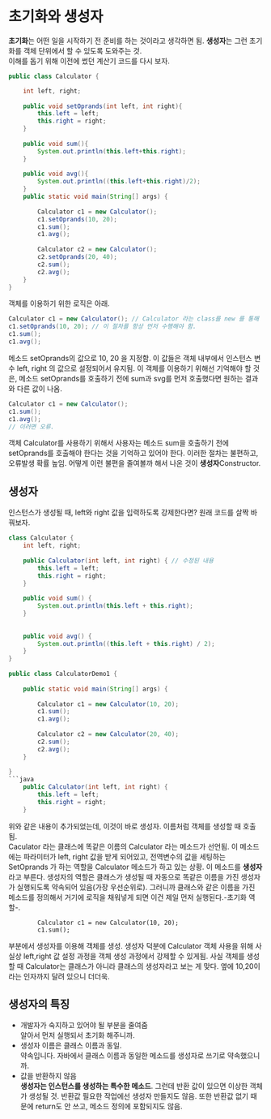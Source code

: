 # 초기화와 생성자
**초기화**는 어떤 일을 시작하기 전 준비를 하는 것이라고 생각하면 됨. **생성자**는 그런 초기화를 객체 단위에서 할 수 있도록 도와주는 것.   
이해를 돕기 위해 이전에 썼던 계산기 코드를 다시 보자.
```java
public class Calculator {

    int left, right;
    
    public void setOprands(int left, int right){
        this.left = left;
        this.right = right;
    }
      
    public void sum(){
        System.out.println(this.left+this.right);
    }
      
    public void avg(){
        System.out.println((this.left+this.right)/2);
    }
    public static void main(String[] args) {
        
        Calculator c1 = new Calculator(); 
        c1.setOprands(10, 20); 
        c1.sum();       
        c1.avg();       
          
        Calculator c2 = new Calculator();
        c2.setOprands(20, 40);
        c2.sum();       
        c2.avg();
    }
}
```
객체를 이용하기 위한 로직은 아래.
```java
Calculator c1 = new Calculator(); // Calculator 라는 class를 new 를 통해 선언해서 인스턴스화 시키고, 이것을 c1이라는 변수에 담은 것.
c1.setOprands(10, 20); // 이 절차를 항상 먼저 수행해야 함.
c1.sum();       
c1.avg();  
```
메소드 setOprands의 값으로 10, 20 을 지정함. 이 값들은 객체 내부에서 인스턴스 변수 left, right 의 값으로 설정되어서 유지됨. 이 객체를 이용하기 위해선 기억해야 할 것은, 메소드 setOprands를 호출하기 전에 sum과 svg를 먼저 호출했다면 원하는 결과와 다른 값이 나옴.
```java
Calculator c1 = new Calculator(); 
c1.sum();       
c1.avg(); 
// 이러면 오류.
```
 객체 Calculator를 사용하기 위해서 사용자는 메소드 sum을 호출하기 전에 setOprands를 호출해야 한다는 것을 기억하고 있어야 한다. 이러한 절차는 불편하고, 오류발생 확률 높임. 어떻게 이런 불편을 줄여볼까 해서 나온 것이 **생성자**Constructor.

## 생성자
인스턴스가 생성될 때, left와 right 값을 입력하도록 강제한다면? 원래 코드를 살짝 바꿔보자.
```java
class Calculator {
    int left, right;
 
    public Calculator(int left, int right) { // 수정된 내용
        this.left = left;
        this.right = right; 
    }
 
    public void sum() {
        System.out.println(this.left + this.right);
    }
    
 
    public void avg() {
        System.out.println((this.left + this.right) / 2);
    }
}
 
public class CalculatorDemo1 {
 
    public static void main(String[] args) {
 
        Calculator c1 = new Calculator(10, 20);
        c1.sum();
        c1.avg();
 
        Calculator c2 = new Calculator(20, 40);
        c2.sum();
        c2.avg();
    }
 
}
```java
    public Calculator(int left, int right) { 
        this.left = left;
        this.right = right; 
    }
```
위와 같은 내용이 추가되었는데, 이것이 바로 생성자. 이름처럼 객체를 생성할 때 호출됨.   
Caculator 라는 클래스에 똑같은 이름의 Calculator 라는 메소드가 선언됨. 이 메소드에는 파라미터가 left, right 값을 받게 되어있고, 전역변수의 값을 세팅하는 SetOprands 가 하는 역할을 Calculator 메소드가 하고 있는 상황. 이 메소드를 **생성자**라고 부른다. 생성자의 역할은 클래스가 생성될 때 자동으로 똑같은 이름을 가진 생성자가 실행되도록 약속되어 있음(가장 우선순위로). 그러니까 클래스와 같은 이름을 가진 메소드를 정의해서 거기에 로직을 채워넣게 되면 이건 제일 먼저 실행된다.-초기화 역할-. 
```jav
        Calculator c1 = new Calculator(10, 20);
        c1.sum();
```
부분에서 생성자를 이용해 객체를 생성. 생성자 덕분에 Calculator 객체 사용을 위해 사실상 left,right 값 설정 과정을 객체 생성 과정에서 강제할 수 있게됨. 사실 객체를 생성할 때 Calculator는 클래스가 아니라 클래스의 생성자라고 보는 게 맞다. 옆에 10,20이라는 인자까지 달려 있으니 더더욱.

## 생성자의 특징
* 개발자가 숙지하고 있어야 될 부분을 줄여줌   
알아서 먼저 실행되서 초기화 해주니까.
* 생성자 이름은 클래스 이름과 동일.   
약속입니다. 자바에서 클래스 이름과 동일한 메소드를 생성자로 쓰기로 약속했으니까.
* 값을 반환하지 않음   
**생성자는 인스턴스를 생성하는 특수한 메소드**. 그런데 반환 값이 있으면 이상한 객체가 생성될 것. 반환값 필요한 작업에선 생성자 만들지도 않음. 또한 반환값 없기 때문에 return도 안 쓰고, 메소드 정의에 포함되지도 않음.

